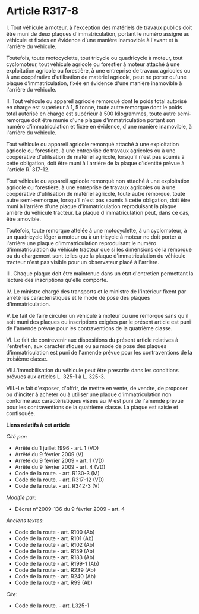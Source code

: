 # Article R317-8

I. Tout véhicule à moteur, à l'exception des matériels de travaux publics doit être muni de deux plaques d'immatriculation,
portant le numéro assigné au véhicule et fixées en évidence d'une manière inamovible à l'avant et à l'arrière du véhicule. 

Toutefois, toute motocyclette, tout tricycle ou quadricycle à moteur, tout cyclomoteur, tout véhicule agricole ou forestier à
moteur attaché à une exploitation agricole ou forestière, à une entreprise de travaux agricoles ou à une coopérative
d'utilisation de matériel agricole, peut ne porter qu'une plaque d'immatriculation, fixée en évidence d'une manière
inamovible à l'arrière du véhicule. 

II. Tout véhicule ou appareil agricole remorqué dont le poids total autorisé en charge est supérieur à 1, 5 tonne, toute
autre remorque dont le poids total autorisé en charge est supérieur à 500 kilogrammes, toute autre semi-remorque doit être
munie d'une plaque d'immatriculation portant son numéro d'immatriculation et fixée en évidence, d'une manière inamovible, à
l'arrière du véhicule. 

Tout véhicule ou appareil agricole remorqué attaché à une exploitation agricole ou forestière, à une entreprise de travaux
agricoles ou à une coopérative d'utilisation de matériel agricole, lorsqu'il n'est pas soumis à cette obligation, doit être
muni à l'arrière de la plaque d'identité prévue à l'article R. 317-12. 

Tout véhicule ou appareil agricole remorqué non attaché à une exploitation agricole ou forestière, à une entreprise de
travaux agricoles ou à une coopérative d'utilisation de matériel agricole, toute autre remorque, toute autre semi-remorque,
lorsqu'il n'est pas soumis à cette obligation, doit être muni à l'arrière d'une plaque d'immatriculation reproduisant la
plaque arrière du véhicule tracteur. La plaque d'immatriculation peut, dans ce cas, être amovible. 

Toutefois, toute remorque attelée à une motocyclette, à un cyclomoteur, à un quadricycle léger à moteur ou à un tricycle à
moteur ne doit porter à l'arrière une plaque d'immatriculation reproduisant le numéro d'immatriculation du véhicule tracteur
que si les dimensions de la remorque ou du chargement sont telles que la plaque d'immatriculation du véhicule tracteur n'est
pas visible pour un observateur placé à l'arrière. 

III. Chaque plaque doit être maintenue dans un état d'entretien permettant la lecture des inscriptions qu'elle comporte. 

IV. Le ministre chargé des transports et le ministre de l'intérieur fixent par arrêté les caractéristiques et le mode de pose
des plaques d'immatriculation.

V. Le fait de faire circuler un véhicule à moteur ou une remorque sans qu'il soit muni des plaques ou inscriptions exigées
par le présent article est puni de l'amende prévue pour les contraventions de la quatrième classe. 

VI. Le fait de contrevenir aux dispositions du présent article relatives à l'entretien, aux caractéristiques ou au mode de
pose des plaques d'immatriculation est puni de l'amende prévue pour les contraventions de la troisième classe. 

VII.L'immobilisation du véhicule peut être prescrite dans les conditions prévues aux articles L. 325-1 à L. 325-3.

VIII.-Le fait d'exposer, d'offrir, de mettre en vente, de vendre, de proposer ou d'inciter à acheter ou à utiliser une plaque
d'immatriculation non conforme aux caractéristiques visées au IV est puni de l'amende prévue pour les contraventions de la
quatrième classe. La plaque est saisie et confisquée.

**Liens relatifs à cet article**

_Cité par_:

  - Arrêté du 1 juillet 1996 - art. 1 (VD)
  - Arrêté du 9 février 2009 (V)
  - Arrêté du 9 février 2009 - art. 1 (VD)
  - Arrêté du 9 février 2009 - art. 4 (VD)
  - Code de la route. - art. R130-3 (M)
  - Code de la route. - art. R317-12 (VD)
  - Code de la route. - art. R342-3 (V)

_Modifié par_:

  - Décret n°2009-136 du 9 février 2009 - art. 4

_Anciens textes_:

  - Code de la route - art. R100 (Ab)
  - Code de la route - art. R101 (Ab)
  - Code de la route - art. R102 (Ab)
  - Code de la route - art. R159 (Ab)
  - Code de la route - art. R183 (Ab)
  - Code de la route - art. R199-1 (Ab)
  - Code de la route - art. R239 (Ab)
  - Code de la route - art. R240 (Ab)
  - Code de la route - art. R99 (Ab)

_Cite_:

  - Code de la route. - art. L325-1
